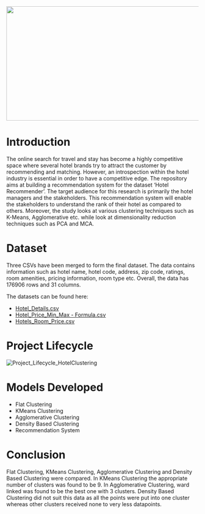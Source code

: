 
<img src="https://user-images.githubusercontent.com/92499217/167298453-a18ef566-3c63-47d4-977b-9c1a029580db.png" width="1000" height="300" />

# Introduction

The online search for travel and stay has become a highly competitive space where several hotel brands try to attract the customer by recommending and matching. However, an introspection within the hotel industry is essential in order to have a competitive edge. 
The repository aims at building a recommendation system for the dataset ‘Hotel Recommender’. The target audience for this research is primarily the hotel managers and the stakeholders. This recommendation system will enable the stakeholders to understand the rank of their hotel as compared to others. 
Moreover, the study looks at various clustering techniques such as K-Means, Agglomerative etc. while look at dimensionality reduction techniques such as PCA and MCA.

# Dataset

Three CSVs have been merged to form the final dataset. The data contains information such as hotel name, hotel code, address, zip code, ratings, room amenities, pricing information, room type etc. Overall, the data has 176906 rows and 31 columns.

The datasets can be found here:

- [Hotel_Details.csv](https://www.kaggle.com/code/keshavramaiah/hotel-recommender/data?select=Hotel_details.csv)
- [Hotel_Price_Min_Max - Formula.csv](https://www.kaggle.com/code/keshavramaiah/hotel-recommender/data?select=hotel_price_min_max+-+Formula.csv)
- [Hotels_Room_Price.csv](https://www.kaggle.com/code/keshavramaiah/hotel-recommender/data?select=hotels_RoomPrice.csv)

# Project Lifecycle

![Project_Lifecycle_HotelClustering](https://user-images.githubusercontent.com/92499217/167298315-bf9ee509-35d2-4f07-95cd-506efd3447d0.PNG)

# Models Developed

-	Flat Clustering
-	KMeans Clustering
-	Agglomerative Clustering
-	Density Based Clustering
-	Recommendation System

# Conclusion

Flat Clustering, KMeans Clustering, Agglomerative Clustering and Density Based Clustering were compared. In KMeans Clustering the appropriate number of clusters was found to be 9. In Agglomerative Clustering, ward linked was found to be the best one with 3 clusters. Density Based Clustering did not suit this data as all the points were put into one cluster whereas other clusters received none to very less datapoints. 

